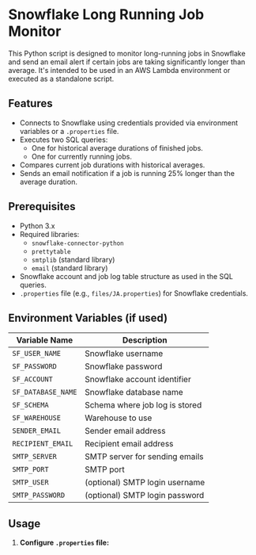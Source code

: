# Snowflake Long Running Job Monitor

This Python script is designed to monitor long-running jobs in Snowflake and send an email alert if certain jobs are taking significantly longer than average. It's intended to be used in an AWS Lambda environment or executed as a standalone script.

## Features

- Connects to Snowflake using credentials provided via environment variables or a `.properties` file.
- Executes two SQL queries:
  - One for historical average durations of finished jobs.
  - One for currently running jobs.
- Compares current job durations with historical averages.
- Sends an email notification if a job is running 25% longer than the average duration.

## Prerequisites

- Python 3.x
- Required libraries:
  - `snowflake-connector-python`
  - `prettytable`
  - `smtplib` (standard library)
  - `email` (standard library)
- Snowflake account and job log table structure as used in the SQL queries.
- `.properties` file (e.g., `files/JA.properties`) for Snowflake credentials.

## Environment Variables (if used)

| Variable Name       | Description                    |
|---------------------|--------------------------------|
| `SF_USER_NAME`      | Snowflake username             |
| `SF_PASSWORD`       | Snowflake password             |
| `SF_ACCOUNT`        | Snowflake account identifier   |
| `SF_DATABASE_NAME`  | Snowflake database name        |
| `SF_SCHEMA`         | Schema where job log is stored |
| `SF_WAREHOUSE`      | Warehouse to use               |
| `SENDER_EMAIL`      | Sender email address           |
| `RECIPIENT_EMAIL`   | Recipient email address        |
| `SMTP_SERVER`       | SMTP server for sending emails |
| `SMTP_PORT`         | SMTP port                      |
| `SMTP_USER`         | (optional) SMTP login username |
| `SMTP_PASSWORD`     | (optional) SMTP login password |

## Usage

1. **Configure `.properties` file:**

